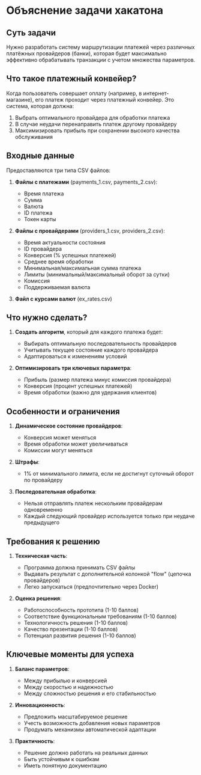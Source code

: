 # Объяснение задачи хакатона

## Суть задачи

Нужно разработать систему маршрутизации платежей через различных платёжных провайдеров (банки), которая будет максимально эффективно обрабатывать транзакции с учетом множества параметров.

## Что такое платежный конвейер?

Когда пользователь совершает оплату (например, в интернет-магазине), его платеж проходит через платежный конвейер. Это система, которая должна:

1. Выбрать оптимального провайдера для обработки платежа
2. В случае неудачи перенаправить платеж другому провайдеру
3. Максимизировать прибыль при сохранении высокого качества обслуживания

## Входные данные

Предоставляются три типа CSV файлов:

1. **Файлы с платежами** (payments_1.csv, payments_2.csv):
   - Время платежа
   - Сумма
   - Валюта
   - ID платежа
   - Токен карты

2. **Файлы с провайдерами** (providers_1.csv, providers_2.csv):
   - Время актуальности состояния
   - ID провайдера
   - Конверсия (% успешных платежей)
   - Среднее время обработки
   - Минимальная/максимальная сумма платежа
   - Лимиты (минимальный/максимальный оборот за сутки)
   - Комиссия
   - Поддерживаемая валюта

3. **Файл с курсами валют** (ex_rates.csv)

## Что нужно сделать?

1. **Создать алгоритм**, который для каждого платежа будет:
   - Выбирать оптимальную последовательность провайдеров
   - Учитывать текущее состояние каждого провайдера
   - Адаптироваться к изменениям условий

2. **Оптимизировать три ключевых параметра**:
   - Прибыль (размер платежа минус комиссия провайдера)
   - Конверсия (процент успешных платежей)
   - Время обработки (важно для удержания клиентов)

## Особенности и ограничения

1. **Динамическое состояние провайдеров**:
   - Конверсия может меняться
   - Время обработки может увеличиваться
   - Комиссии могут меняться

2. **Штрафы**:
   - 1% от минимального лимита, если не достигнут суточный оборот по провайдеру

3. **Последовательная обработка**:
   - Нельзя отправлять платеж нескольким провайдерам одновременно
   - Каждый следующий провайдер используется только при неудаче предыдущего

## Требования к решению

1. **Техническая часть**:
   - Программа должна принимать CSV файлы
   - Выдавать результат с дополнительной колонкой "flow" (цепочка провайдеров)
   - Легко запускаться (предпочтительно через Docker)

2. **Оценка решения**:
   - Работоспособность прототипа (1-10 баллов)
   - Соответствие функциональным требованиям (1-10 баллов)
   - Технологичность решения (1-10 баллов)
   - Качество презентации (1-10 баллов)
   - Потенциал развития решения (1-10 баллов)

## Ключевые моменты для успеха

1. **Баланс параметров**:
   - Между прибылью и конверсией
   - Между скоростью и надежностью
   - Между сложностью решения и его стабильностью

2. **Инновационность**:
   - Предложить масштабируемое решение
   - Учесть возможность добавления новых параметров
   - Продумать механизмы автоматической адаптации

3. **Практичность**:
   - Решение должно работать на реальных данных
   - Быть устойчивым к ошибкам
   - Иметь понятную документацию 